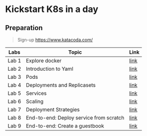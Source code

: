 # Kickstart K8s in a day

## Preparation
> Sign-up https://www.katacoda.com/

| Labs  | Topic           | Link  |
| ----- |-------------| -----|
| Lab 1 | Explore docker | [link](labs/lab1:docker.md) |
| Lab 2 | Introduction to Yaml | [link](https://yaml-online-parser.appspot.com/) |
| Lab 3 | Pods      |    [link](labs/lab3:pods.md) |
| Lab 4 | Deployments and Replicasets |    [link](labs/lab4:deployment.md) |
| Lab 5 | Services      |    [link](labs/lab5:services.md) |
| Lab 6 | Scaling      |    [link](labs/lab6:scaling.md) |
| Lab 7 | Deployment Strategies      |    [link](labs/lab7:deployment-strategies.md) |
| Lab 8 | End-to-end: Deploy service from scratch |    [link](https://www.katacoda.com/courses/kubernetes/deploy-service-from-source) |
| Lab 9 | End-to-end: Create a guestbook |    [link](https://github.com/kubernetes/examples/tree/master/guestbook-go) |
